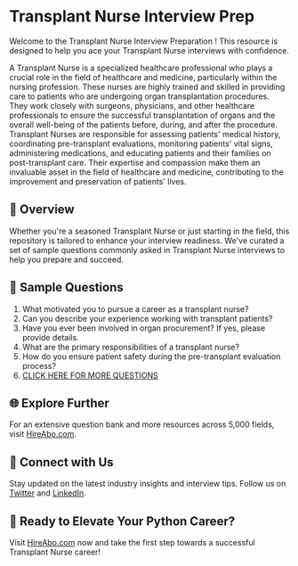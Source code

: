 # Transplant Nurse Interview Prep

Welcome to the Transplant Nurse Interview Preparation ! This resource is designed to help you ace your Transplant Nurse interviews with confidence.

A Transplant Nurse is a specialized healthcare professional who plays a crucial role in the field of healthcare and medicine, particularly within the nursing profession. These nurses are highly trained and skilled in providing care to patients who are undergoing organ transplantation procedures. They work closely with surgeons, physicians, and other healthcare professionals to ensure the successful transplantation of organs and the overall well-being of the patients before, during, and after the procedure. Transplant Nurses are responsible for assessing patients' medical history, coordinating pre-transplant evaluations, monitoring patients' vital signs, administering medications, and educating patients and their families on post-transplant care. Their expertise and compassion make them an invaluable asset in the field of healthcare and medicine, contributing to the improvement and preservation of patients' lives.

## 🚀 Overview

Whether you're a seasoned Transplant Nurse or just starting in the field, this repository is tailored to enhance your interview readiness. We've curated a set of sample questions commonly asked in Transplant Nurse interviews to help you prepare and succeed.

## 📝 Sample Questions

1. What motivated you to pursue a career as a transplant nurse?
2. Can you describe your experience working with transplant patients?
3. Have you ever been involved in organ procurement? If yes, please provide details.
4. What are the primary responsibilities of a transplant nurse?
5. How do you ensure patient safety during the pre-transplant evaluation process?
6. [CLICK HERE FOR MORE QUESTIONS](https://hireabo.com/job/2_0_42/Transplant%20Nurse)

## 🌐 Explore Further

For an extensive question bank and more resources across 5,000 fields, visit [HireAbo.com](https://www.hireabo.com).

## 📱 Connect with Us

Stay updated on the latest industry insights and interview tips. Follow us on [Twitter](https://twitter.com/hireabo) and [LinkedIn](https://www.linkedin.com/in/hire-abo-3609972a8/).

## 🚀 Ready to Elevate Your Python Career?

Visit [HireAbo.com](https://www.hireabo.com) now and take the first step towards a successful Transplant Nurse career!